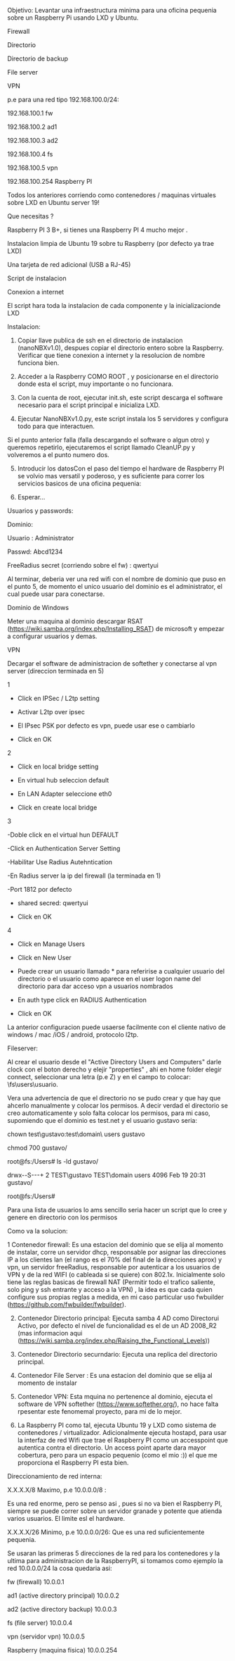 Objetivo: Levantar una infraestructura minima para una oficina pequenia sobre un Raspberry Pi usando LXD y Ubuntu.


Firewall

Directorio

Directorio de backup

File server

VPN


p.e para una red tipo 192.168.100.0/24:


192.168.100.1 fw

192.168.100.2 ad1

192.168.100.3 ad2

192.168.100.4 fs

192.168.100.5 vpn

192.168.100.254 Raspberry PI


Todos los anteriores corriendo como contenedores / maquinas virtuales sobre LXD en Ubuntu server 19!



Que necesitas ?


Raspberry PI 3 B+, si tienes una Raspberry PI 4 mucho mejor .

Instalacion limpia de Ubuntu 19 sobre tu Raspberry (por defecto ya trae LXD)

Una tarjeta de red adicional (USB a RJ-45)

Script de instalacion

Conexion a internet


El script hara toda la instalacion de cada componente y la inicializacionde LXD


Instalacion:



1. Copiar llave publica de ssh en el directorio de instalacion (nanoNBXv1.0), despues copiar el directorio entero sobre la Raspberry. Verificar que tiene conexion a internet y la resolucion de nombre funciona bien.


2. Acceder a la Raspberry COMO ROOT , y posicionarse en el directorio donde esta el script, muy importante o no funcionara.


3. Con la cuenta de root, ejecutar init.sh, este script descarga el software necesario para el script principal e inicializa LXD.


4. Ejecutar NanoNBXv1.0.py, este script instala los 5 servidores y configura todo para que interactuen.


Si el punto anterior falla (falla descargando el software o algun otro) y queremos repetirlo, ejecutaremos el script llamado CleanUP.py y volveremos a el punto numero dos.


5. Introducir los datosCon el paso del tiempo el hardware de Raspberry PI se volvio mas versatil y poderoso, y es suficiente para correr los servicios basicos de una oficina pequenia:


6. Esperar...



Usuarios y passwords:


Dominio:

Usuario : Administrator

Passwd: Abcd1234


FreeRadius secret (corriendo sobre el fw) : qwertyui


Al terminar, deberia ver una red wifi con el nombre de dominio que puso en el punto 5, de momento el unico usuario del dominio es el administrator, el cual puede usar para conectarse.


Dominio de Windows


Meter una maquina al dominio descargar RSAT (https://wiki.samba.org/index.php/Installing_RSAT) de microsoft y empezar a configurar usuarios y demas.


VPN


Decargar el software de administracion de softether y conectarse al vpn server (direccion terminada en 5)


1

- Click en IPSec / L2tp setting

- Activar L2tp over ipsec

- El IPsec PSK por defecto es vpn, puede usar ese o cambiarlo

- Click en OK


2

- Click en local bridge setting

- En virtual hub seleccion default

- En LAN Adapter seleccione eth0

- Click en create local bridge


3

-Doble click en el virtual hun DEFAULT

-Click en Authentication Server Setting

-Habilitar Use Radius Autehntication

-En Radius server la ip del firewall (la terminada en 1)

-Port 1812 por defecto

- shared secred: qwertyui

- Click en OK


4

- Click en Manage Users

- Click en New User

- Puede crear un usuario llamado * para referirise a cualquier usuario del directorio o el usuario como aparece en el user logon name del directorio para dar acceso vpn a usuarios nombrados

- En auth type click en RADIUS Authentication

- Click en OK


La anterior configuracion puede usaerse facilmente con el cliente nativo de windows  / mac /iOS / android, protocolo l2tp.



Fileserver:


Al crear el usuario desde el "Active Directory Users and Computers" darle clock con el boton derecho y elejir "properties" , ahi en home folder elegir connect, seleccionar una letra (p.e Z) y en el campo to colocar: \\fs\users\usuario.

Vera una advertencia de que el directorio no se pudo crear y que hay que ahcerlo manualmente y colocar los permisos. A decir verdad el directorio se creo automaticamente y solo falta colocar los permisos, para mi caso, supomiendo que el dominio es test.net y el usuario gustavo seria:


chown test\\gustavo:test\\domain\ users gustavo

chmod 700 gustavo/


root@fs:/Users# ls -ld gustavo/

drwx--S---+ 2 TEST\gustavo TEST\domain users 4096 Feb 19 20:31 gustavo/

root@fs:/Users#


Para una lista de usuarios lo ams sencillo seria hacer un script que lo cree y genere en directorio con los permisos








Como va la solucion:


1 Contenedor firewall: Es una estacion del dominio que se elija al momento de instalar, corre un servidor dhcp, responsable por asignar las direcciones IP a los clientes lan (el rango es el 70% del final de la direcciones aprox) y vpn, un servidor freeRadius, responsable por autenticar a los usuarios de VPN y de la red WIFI (o cableada si se quiere) con 802.1x. Inicialmente solo tiene las reglas basicas de firewall NAT (Permitir todo el trafico saliente, solo ping y ssh entrante y acceso a la VPN) , la idea es que cada quien configure sus propias reglas a medida, en mi caso particular uso fwbuilder (https://github.com/fwbuilder/fwbuilder).


2. Contenedor Directorio principal: Ejecuta samba 4 AD como Directorui Activo, por defecto el nivel de funcionalidad es el de un  AD 2008_R2 (mas informacion aqui (https://wiki.samba.org/index.php/Raising_the_Functional_Levels))


3. Contenedor Directorio securndario: Ejecuta una replica del directorio principal.


4. Contenedor File Server : Es una estacion del dominio que se elija al momento de instalar


5. Contenedor VPN: Esta mquina no pertenence al dominio, ejecuta el software de VPN softether (https://www.softether.org/), no hace falta rpesentar este fenomemal proyecto, para mi de lo mejor.


6. La Raspberry PI como tal, ejecuta Ubuntu 19 y LXD como sistema de contenedores / virtualizador. Adicionalmente ejecuta hostapd, para usar la interfaz de red Wifi que trae el Raspberry PI como un accesspoint que autentica contra el directorio. Un access point aparte dara mayor cobertura, pero para un espacio pequenio (como el mio :)) el que me proporciona el Raspberry PI esta bien.


Direccionamiento de red interna:



X.X.X.X/8 Maximo, p.e 10.0.0.0/8 : 


Es una red enorme, pero se penso asi , pues si no va bien el Raspberry PI, siempre se puede correr sobre un servidor granade y potente que atienda varios usuarios. El limite esl el hardware.


X.X.X.X/26  Minimo, p.e 10.0.0.0/26: Que es una red suficientemente pequenia.


Se usaran las primeras 5 direcciones de la red para los contenedores y la ultima para administracion de la RaspberryPI, si tomamos como ejemplo la red 10.0.0.0/24 la cosa quedaria asi:


fw (firewall) 10.0.0.1

ad1 (active directory principal) 10.0.0.2

ad2 (active directory backup) 10.0.0.3

fs (file server) 10.0.0.4

vpn (servidor vpn) 10.0.0.5

Raspberry (maquina fisica) 10.0.0.254










